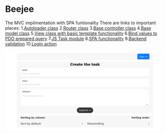 # Beejee
The MVC implimentation with SPA funtionality
There are links to important places:
    1.[Autoloader class](https://github.com/LikeFireStrike/Beejee-test-task/blob/889584d4be210730a7b3781309673bf1bfe0e292/Core/Autoloader.php#L1)
    2.[Router class](https://github.com/LikeFireStrike/Beejee-test-task/blob/889584d4be210730a7b3781309673bf1bfe0e292/Core/Router.php#L1)
    3.[Base controller class](https://github.com/LikeFireStrike/Beejee-test-task/blob/889584d4be210730a7b3781309673bf1bfe0e292/Core/Controller.php#L1)
    4.[Base model class](https://github.com/LikeFireStrike/Beejee-test-task/blob/889584d4be210730a7b3781309673bf1bfe0e292/Core/Model.php#L1)
    5.[View class with basic template functionality](https://github.com/LikeFireStrike/Beejee-test-task/blob/889584d4be210730a7b3781309673bf1bfe0e292/Core/View.php#L1)
    6.[Bind values to PDO prepared query](https://github.com/LikeFireStrike/Beejee-test-task/blob/master/Core/Model.php#L78)
    7.[JS Task module](https://github.com/LikeFireStrike/Beejee-test-task/blob/889584d4be210730a7b3781309673bf1bfe0e292/assets/js/task.js#L1)
    8.[SPA functionality](https://github.com/LikeFireStrike/Beejee-test-task/blob/889584d4be210730a7b3781309673bf1bfe0e292/assets/js/main.js#L1)
    9.[Backend validation](https://github.com/LikeFireStrike/Beejee-test-task/blob/889584d4be210730a7b3781309673bf1bfe0e292/Controllers/TaskController.php#L121)
    10.[Login action](https://github.com/LikeFireStrike/Beejee-test-task/blob/889584d4be210730a7b3781309673bf1bfe0e292/Controllers/UserController.php#L4)
    
![screenshot](https://raw.githubusercontent.com/LikeFireStrike/Beejee-test-task/master/Beejee-task.png)
